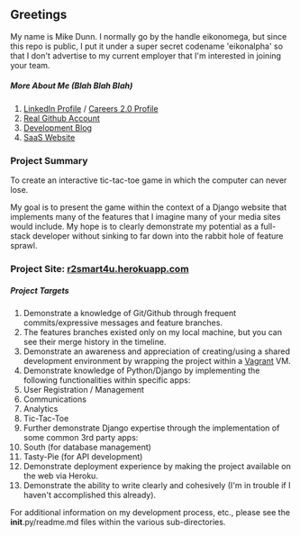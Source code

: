## Greetings
My name is Mike Dunn.  I normally go by the handle eikonomega, but since this repo is public, 
I put it under a super secret codename 'eikonalpha' so that I don't advertise to my current
employer that I'm interested in joining your team.

##### More About Me (Blah Blah Blah)
1. [LinkedIn Profile](http://www.linkedin.com/profile/view?id=50728915&trk=tab_pro) / [Careers 2.0 Profile](http://careers.stackoverflow.com/eikonomega)
2. [Real Github Account](https://github.com/eikonomega)
3. [Development Blog](http://www.developerimprovethyself.com)
3. [SaaS Website](http://www.doulaexchange.com)

### Project Summary
To create an interactive tic-tac-toe game in which the computer can never lose.  

My goal is to present the game within the context of a Django website that implements many of the features that
I imagine many of your media sites would include.  My hope is to clearly demonstrate my potential as a full-stack developer
without sinking to far down into the rabbit hole of feature sprawl.

### Project Site: [r2smart4u.herokuapp.com](http://r2smart4u.herokuapp.com)

##### Project Targets

1. Demonstrate a knowledge of Git/Github through frequent commits/expressive messages and feature branches.
  1. The features branches existed only on my local machine, but you can see their merge history in the timeline.
2. Demonstrate an awareness and appreciation of creating/using a shared development environment by wrapping the project within a [Vagrant](http://www.vagrantup.com/) VM.
3. Demonstrate knowledge of Python/Django by implementing the following functionalities within specific apps:
  1. User Registration / Management
  2. Communications
  3. Analytics
  4. Tic-Tac-Toe
4. Further demonstrate Django expertise through the implementation of some common 3rd party apps:
  1. South (for database management)
  2. Tasty-Pie (for API development)
5. Demonstrate deployment experience by making the project available on the web via Heroku.
6. Demonstrate the ability to write clearly and cohesively (I'm in trouble if I haven't accomplished this already).

For additional information on my development process, etc., please see the __init__.py/readme.md files within the various sub-directories.




